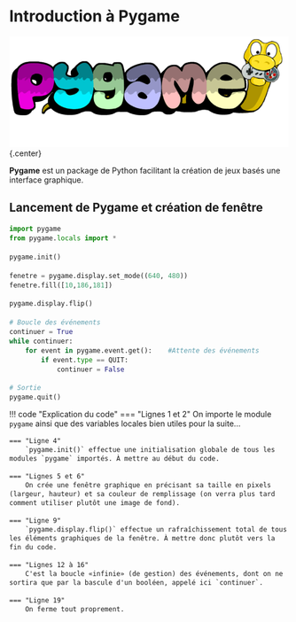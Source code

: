 # Introduction à Pygame

![](../images/800px-Pygame_(2019)_Logo.png){.center}

**Pygame** est un package de Python facilitant la création de jeux basés une interface graphique.

## Lancement de Pygame et création de fenêtre

```python linenums='1'
import pygame
from pygame.locals import *

pygame.init()

fenetre = pygame.display.set_mode((640, 480))
fenetre.fill([10,186,181])

pygame.display.flip()

# Boucle des événements
continuer = True
while continuer:
    for event in pygame.event.get():    #Attente des événements
        if event.type == QUIT:
            continuer = False

# Sortie
pygame.quit()
```

!!! code "Explication du code"
    === "Lignes 1 et 2"
        On importe le module `pygame` ainsi que des variables locales bien utiles pour la suite...
    
    === "Ligne 4"
        `pygame.init()` effectue une initialisation globale de tous les modules `pygame` importés. À mettre au début du code.
    
    === "Lignes 5 et 6"
        On crée une fenêtre graphique en précisant sa taille en pixels (largeur, hauteur) et sa couleur de remplissage (on verra plus tard comment utiliser plutôt une image de fond).
    
    === "Ligne 9"
        `pygame.display.flip()` effectue un rafraîchissement total de tous les éléments graphiques de la fenêtre. À mettre donc plutôt vers la fin du code.

    === "Lignes 12 à 16"
        C'est la boucle «infinie» (de gestion) des événements, dont on ne sortira que par la bascule d'un booléen, appelé ici `continuer`.
        
    === "Ligne 19"
        On ferme tout proprement.